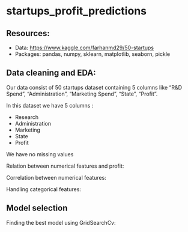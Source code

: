 # startups_profit_predictions

## Resources:
- Data: https://www.kaggle.com/farhanmd29/50-startups
- Packages: pandas, numpy, sklearn, matplotlib, seaborn, pickle

## Data cleaning and EDA:
Our data consist of 50 startups dataset containing 5 columns  like “R&D Spend”, “Administration”, “Marketing Spend”, “State”, “Profit”.

In this dataset we have 5 columns :
- Research  
- Administration  
- Marketing 
- State  
- Profit 

We have no missing values
![]()

Relation between numerical features and profit:
![]()

Correlation between numerical features:
![]()

Handling categorical features:
![]()

## Model selection

Finding the best model using GridSearchCv:
![]()
